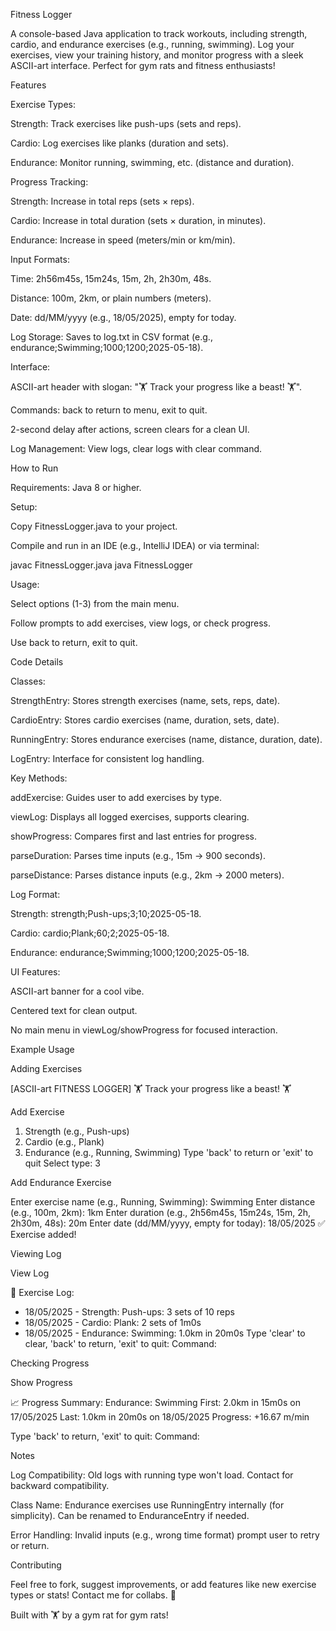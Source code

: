 Fitness Logger

A console-based Java application to track workouts, including strength, cardio, and endurance exercises (e.g., running, swimming). Log your exercises, view your training history, and monitor progress with a sleek ASCII-art interface. Perfect for gym rats and fitness enthusiasts!

Features





Exercise Types:





Strength: Track exercises like push-ups (sets and reps).



Cardio: Log exercises like planks (duration and sets).



Endurance: Monitor running, swimming, etc. (distance and duration).



Progress Tracking:





Strength: Increase in total reps (sets × reps).



Cardio: Increase in total duration (sets × duration, in minutes).



Endurance: Increase in speed (meters/min or km/min).



Input Formats:





Time: 2h56m45s, 15m24s, 15m, 2h, 2h30m, 48s.



Distance: 100m, 2km, or plain numbers (meters).



Date: dd/MM/yyyy (e.g., 18/05/2025), empty for today.



Log Storage: Saves to log.txt in CSV format (e.g., endurance;Swimming;1000;1200;2025-05-18).



Interface:





ASCII-art header with slogan: "🏋️ Track your progress like a beast! 🏋️".



Commands: back to return to menu, exit to quit.



2-second delay after actions, screen clears for a clean UI.



Log Management: View logs, clear logs with clear command.

How to Run





Requirements: Java 8 or higher.



Setup:





Copy FitnessLogger.java to your project.



Compile and run in an IDE (e.g., IntelliJ IDEA) or via terminal:

javac FitnessLogger.java
java FitnessLogger



Usage:





Select options (1-3) from the main menu.



Follow prompts to add exercises, view logs, or check progress.



Use back to return, exit to quit.

Code Details





Classes:





StrengthEntry: Stores strength exercises (name, sets, reps, date).



CardioEntry: Stores cardio exercises (name, duration, sets, date).



RunningEntry: Stores endurance exercises (name, distance, duration, date).



LogEntry: Interface for consistent log handling.



Key Methods:





addExercise: Guides user to add exercises by type.



viewLog: Displays all logged exercises, supports clearing.



showProgress: Compares first and last entries for progress.



parseDuration: Parses time inputs (e.g., 15m → 900 seconds).



parseDistance: Parses distance inputs (e.g., 2km → 2000 meters).



Log Format:





Strength: strength;Push-ups;3;10;2025-05-18.



Cardio: cardio;Plank;60;2;2025-05-18.



Endurance: endurance;Swimming;1000;1200;2025-05-18.



UI Features:





ASCII-art banner for a cool vibe.



Centered text for clean output.



No main menu in viewLog/showProgress for focused interaction.

Example Usage

Adding Exercises

[ASCII-art FITNESS LOGGER]
🏋️ Track your progress like a beast! 🏋️

Add Exercise

1. Strength (e.g., Push-ups)
2. Cardio (e.g., Plank)
3. Endurance (e.g., Running, Swimming)
Type 'back' to return or 'exit' to quit
Select type: 3

Add Endurance Exercise

Enter exercise name (e.g., Running, Swimming): Swimming
Enter distance (e.g., 100m, 2km): 1km
Enter duration (e.g., 2h56m45s, 15m24s, 15m, 2h, 2h30m, 48s): 20m
Enter date (dd/MM/yyyy, empty for today): 18/05/2025
✅ Exercise added!

Viewing Log

View Log

📓 Exercise Log:
 - 18/05/2025 - Strength: Push-ups: 3 sets of 10 reps
 - 18/05/2025 - Cardio: Plank: 2 sets of 1m0s
 - 18/05/2025 - Endurance: Swimming: 1.0km in 20m0s
Type 'clear' to clear, 'back' to return, 'exit' to quit:
Command:

Checking Progress

Show Progress

📈 Progress Summary:
Endurance: Swimming
  First: 2.0km in 15m0s on 17/05/2025
  Last: 1.0km in 20m0s on 18/05/2025
  Progress: +16.67 m/min

Type 'back' to return, 'exit' to quit:
Command:

Notes





Log Compatibility: Old logs with running type won't load. Contact for backward compatibility.



Class Name: Endurance exercises use RunningEntry internally (for simplicity). Can be renamed to EnduranceEntry if needed.



Error Handling: Invalid inputs (e.g., wrong time format) prompt user to retry or return.

Contributing

Feel free to fork, suggest improvements, or add features like new exercise types or stats! Contact me for collabs. 💪



Built with 🏋️ by a gym rat for gym rats!
